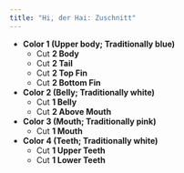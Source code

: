 ```yaml
---
title: "Hi, der Hai: Zuschnitt"
---
```


- **Color 1 (Upper body; Traditionally blue)**
  - Cut **2 Body**
  - Cut **2 Tail**
  - Cut **2 Top Fin**
  - Cut **2 Bottom Fin**
- **Color 2 (Belly; Traditionally white)**
  - Cut **1 Belly**
  - Cut **2 Above Mouth**
- **Color 3 (Mouth; Traditionally pink)**
  - Cut **1 Mouth**
- **Color 4 (Teeth; Traditionally white)**
  - Cut **1 Upper Teeth**
  - Cut **1 Lower Teeth**
